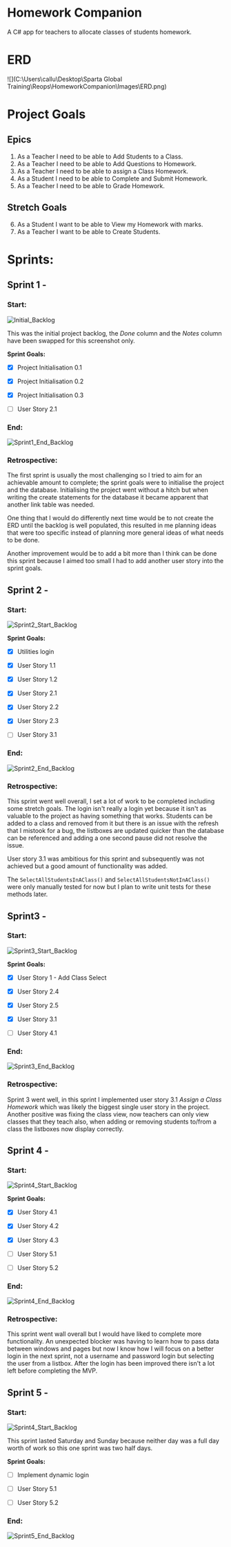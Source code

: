 # Homework Companion
A C# app for teachers to allocate classes of students homework.



# ERD

![](C:\Users\callu\Desktop\Sparta Global Training\Reops\HomeworkCompanion\Images\ERD.png)





# Project Goals

## Epics
1. As a Teacher I need to be able to Add Students to a Class.
2. As a Teacher I need to be able to Add Questions to Homework.
3. As a Teacher I need to be able to assign a Class Homework.
4. As a Student I need to be able to Complete and Submit Homework.
5. As a Teacher I need to be able to Grade Homework.
## Stretch Goals
6. As a Student I want to be able to View my Homework with marks.
7. As a Teacher I want to be able to Create Students.

   

   

# Sprints:

## Sprint 1 -

### Start:

![Initial_Backlog](Images/Backlog_0.png)

This was the initial project backlog, the *Done* column and the *Notes* column have been swapped for this screenshot only.



**Sprint Goals:**

- [x] Project Initialisation 0.1
- [x] Project Initialisation 0.2
- [x] Project Initialisation 0.3
- [ ] User Story 2.1





### End:

![Sprint1_End_Backlog](Images/Backlog_1.png)





### Retrospective:

The first sprint is usually the most challenging so I tried to aim for an achievable amount to complete; the sprint goals were to initialise the project and the database. Initialising the project went without a hitch but when writing the create statements for the database it became apparent that another link table was needed. 

One thing that I would do differently next time would be to not create the ERD until the backlog is well populated, this resulted in me planning ideas that were too specific instead of planning more general ideas of what needs to be done.

Another improvement would be to add a bit more than I think can be done this sprint because I aimed too small I had to add another user story into the sprint goals.





## Sprint 2 -

### Start:

![Sprint2_Start_Backlog](Images/Backlog_2.png)



**Sprint Goals:**

- [x] Utilities login

- [x] User Story 1.1
- [x] User Story 1.2
- [x] User Story 2.1
- [x] User Story 2.2
- [x] User Story 2.3
- [ ] User Story 3.1





### End:

![Sprint2_End_Backlog](Images/Backlog_3.png)





### Retrospective:

This sprint went well overall, I set a lot of work to be completed including some stretch goals. The login isn't really a login yet because it isn't as valuable to the project as having something that works. Students can be added to a class and removed from it but there is an issue with the refresh that I mistook for a bug, the listboxes are updated quicker than the database can be referenced and adding a one second pause did not resolve the issue.

User story 3.1 was ambitious for this sprint and subsequently was not achieved but a good amount of functionality was added.

The `SelectAllStudentsInAClass()` and `SelectAllStudentsNotInAClass()` were only manually tested for now but I plan to write unit tests for these methods later.





## Sprint3 -

### Start:

![Sprint3_Start_Backlog](Images/Backlog_4.png)



**Sprint Goals:**

- [x] User Story 1 - Add Class Select
- [x] User Story 2.4
- [x] User Story 2.5
- [x] User Story 3.1
- [ ] User Story 4.1





### End:

![Sprint3_End_Backlog](Images/Backlog_5.png)





### Retrospective:

Sprint 3 went well, in this sprint I implemented user story 3.1 *Assign a Class Homework* which was likely the biggest single user story in the project. Another positive was fixing the class view, now teachers can only view classes that they teach also, when adding or removing students to/from a class the listboxes now display correctly.





## Sprint 4 -

### Start:

![Sprint4_Start_Backlog](Images/Backlog_5.png)



**Sprint Goals:**

- [x] User Story 4.1
- [x] User Story 4.2
- [x] User Story 4.3
- [ ] User Story 5.1
- [ ] User Story 5.2





### End:

![Sprint4_End_Backlog](Images/Backlog_7.png)





### Retrospective:

This sprint went wall overall but I would have liked to complete more functionality. An unexpected blocker was having to learn how to pass data between windows and pages but now I know how I will focus on a better login in the next sprint, not a username and password login but selecting the user from a listbox. After the login has been improved there isn't a lot left before completing the MVP.





## Sprint 5 -

### Start:

![Sprint4_Start_Backlog](Images/Backlog_8.png)

This sprint lasted Saturday and Sunday because neither day was a full day worth of work so this one sprint was two half days.



**Sprint Goals:**

- [ ] Implement dynamic login
- [ ] User Story 5.1
- [ ] User Story 5.2





### End:

![Sprint5_End_Backlog](Images/Backlog_9.png)



















